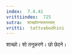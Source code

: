 ```yaml
---
index:  7.4.41
vrittiindex:  725
sutra:  शाच्छोरन्यतरस्याम्
vritti:  tattvabodhini 
---
```


शाच्छो। शो तनूकरणे। छो छेदने।

